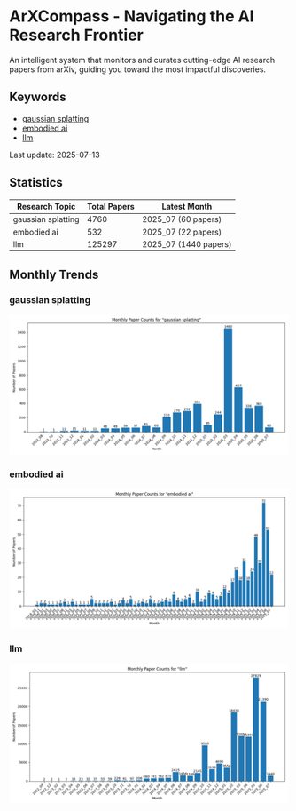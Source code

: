 # ArXCompass - Navigating the AI Research Frontier
An intelligent system that monitors and curates cutting-edge AI research papers from arXiv, guiding you toward the most impactful discoveries.

## Keywords

- [gaussian splatting](gaussian_splatting/)
- [embodied ai](embodied_ai/)
- [llm](llm/)

Last update: 2025-07-13

## Statistics

| Research Topic | Total Papers | Latest Month |
| --- | --- | --- |
| gaussian splatting | 4760 | 2025_07 (60 papers) |
| embodied ai | 532 | 2025_07 (22 papers) |
| llm | 125297 | 2025_07 (1440 papers) |

## Monthly Trends

### gaussian splatting

![Monthly Paper Counts for gaussian splatting](gaussian_splatting/monthly_stats.png)

### embodied ai

![Monthly Paper Counts for embodied ai](embodied_ai/monthly_stats.png)

### llm

![Monthly Paper Counts for llm](llm/monthly_stats.png)

